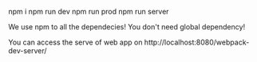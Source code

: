 
npm i
npm run dev 
npm run prod
npm run server

We use npm to all the dependecies!
You don't need global dependency!

You can access the serve of web app on 
http://localhost:8080/webpack-dev-server/